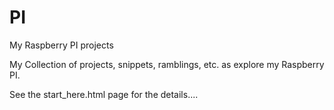 # PI
My Raspberry PI projects

My Collection of projects, snippets, ramblings, etc. as explore my Raspberry PI.

See the start_here.html page for the details....
